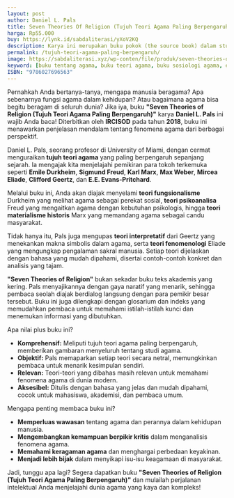 ```yaml
---
layout: post
author: Daniel L. Pals
title: Seven Theories Of Religion (Tujuh Teori Agama Paling Berpengaruh)
harga: Rp55.000
buy: https://lynk.id/sabdaliterasi/yXoV2KQ
description: Karya ini merupakan buku pokok (the source book) dalam studi agama yang sangat patut dijadikan rujukan utama oleh akademisi sosiologi agama.
permalink: /tujuh-teori-agama-paling-berpengaruh/
image: https://sabdaliterasi.xyz/wp-conten/file/produk/seven-theories-of-religion-tujuh-teori-agama-paling-berpengaruh.jpg
keyword: [buku tentang agama, buku teori agama, buku sosiologi agama, ebook sosiologi agama]
ISBN: "9786027696563"
---
```

<p>Pernahkah Anda bertanya-tanya, mengapa manusia beragama? Apa sebenarnya fungsi agama dalam kehidupan? Atau bagaimana agama bisa begitu beragam di seluruh dunia? Jika iya, buku <strong>"Seven Theories of Religion (Tujuh Teori Agama Paling Berpengaruh)"</strong> karya <strong>Daniel L. Pals</strong> ini wajib Anda baca! Diterbitkan oleh <strong>IRCISOD</strong> pada tahun <strong>2018</strong>, buku ini menawarkan penjelasan mendalam tentang fenomena agama dari berbagai perspektif.</p><p>Daniel L. Pals, seorang profesor di University of Miami, dengan cermat menguraikan <strong>tujuh teori agama</strong> yang paling berpengaruh sepanjang sejarah. Ia mengajak kita menjelajahi pemikiran para tokoh terkemuka seperti <strong>Emile Durkheim</strong>, <strong>Sigmund Freud</strong>, <strong>Karl Marx</strong>, <strong>Max Weber</strong>, <strong>Mircea Eliade</strong>, <strong>Clifford Geertz</strong>, dan <strong>E.E. Evans-Pritchard</strong>.</p><p>Melalui buku ini, Anda akan diajak menyelami <strong>teori fungsionalisme</strong> Durkheim yang melihat agama sebagai perekat sosial, <strong>teori psikoanalisa</strong> Freud yang mengaitkan agama dengan kebutuhan psikologis, hingga <strong>teori materialisme historis</strong> Marx yang memandang agama sebagai candu masyarakat.</p><p>Tidak hanya itu, Pals juga mengupas <strong>teori interpretatif</strong> dari Geertz yang menekankan makna simbolis dalam agama, serta <strong>teori fenomenologi</strong> Eliade yang mengungkap pengalaman sakral manusia. Setiap teori dijelaskan dengan bahasa yang mudah dipahami, disertai contoh-contoh konkret dan analisis yang tajam.</p><p><strong>"Seven Theories of Religion"</strong> bukan sekadar buku teks akademis yang kering. Pals menyajikannya dengan gaya naratif yang menarik, sehingga pembaca seolah diajak berdialog langsung dengan para pemikir besar tersebut. Buku ini juga dilengkapi dengan glosarium dan indeks yang memudahkan pembaca untuk memahami istilah-istilah kunci dan menemukan informasi yang dibutuhkan.</p><p>Apa nilai plus buku ini?</p><ul><li><strong>Komprehensif:</strong> Meliputi tujuh teori agama paling berpengaruh, memberikan gambaran menyeluruh tentang studi agama.</li><li><strong>Objektif:</strong> Pals memaparkan setiap teori secara netral, memungkinkan pembaca untuk menarik kesimpulan sendiri.</li><li><strong>Relevan:</strong> Teori-teori yang dibahas masih relevan untuk memahami fenomena agama di dunia modern.</li><li><strong>Aksesibel:</strong> Ditulis dengan bahasa yang jelas dan mudah dipahami, cocok untuk mahasiswa, akademisi, dan pembaca umum.</li></ul><p>Mengapa penting membaca buku ini?</p><ul><li><strong>Memperluas wawasan</strong> tentang agama dan perannya dalam kehidupan manusia.</li><li><strong>Mengembangkan kemampuan berpikir kritis</strong> dalam menganalisis fenomena agama.</li><li><strong>Memahami keragaman agama</strong> dan menghargai perbedaan keyakinan.</li><li><strong>Menjadi lebih bijak</strong> dalam menyikapi isu-isu keagamaan di masyarakat.</li></ul><p>Jadi, tunggu apa lagi? Segera dapatkan buku <strong>"Seven Theories of Religion (Tujuh Teori Agama Paling Berpengaruh)"</strong> dan mulailah perjalanan intelektual Anda menjelajahi dunia agama yang kaya dan kompleks!</p>
